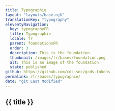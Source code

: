 ```yaml
---
title: Typographie
layout: "layouts/base.njk"
translationKey: "typography"
eleventyNavigation:
  key: typographyFR
  title: Typographie
  locale: fr
  parent: foundationsFR
  order: 3
  description: This is the foundation
  thumbnail: /images/fr/bases/foundation.png
  alt: This is an image of the foundation
  state: published
github: https://github.com/cds-snc/gcds-tokens
permalink: /fr/bases/typographie/
date: "git Last Modified"
---
```


## {{ title }}
